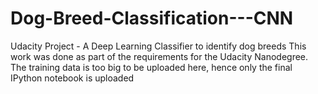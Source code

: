 # Dog-Breed-Classification---CNN
Udacity Project - A Deep Learning Classifier to identify dog breeds
This work was done as part of the requirements for the Udacity Nanodegree. The training data is too big to be uploaded here, hence only the final IPython notebook is uploaded
